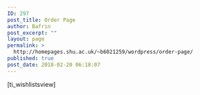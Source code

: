 ```yaml
---
ID: 297
post_title: Order Page
author: Bafrin
post_excerpt: ""
layout: page
permalink: >
  http://homepages.shu.ac.uk/~b6021259/wordpress/order-page/
published: true
post_date: 2018-02-20 06:18:07
---
```

[ti_wishlistsview]
